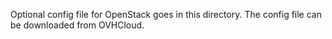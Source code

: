 Optional config file for OpenStack goes in this directory. The config file can be downloaded from OVHCloud.